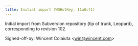 ```yaml
---
title: Initial import (WOHotKey, 11a0cf1)
---
```


Initial import from Subversion repository (tip of trunk, Leopard), corresponding to revision 102.

Signed-off-by: Wincent Colaiuta &lt;win@wincent.com&gt;
